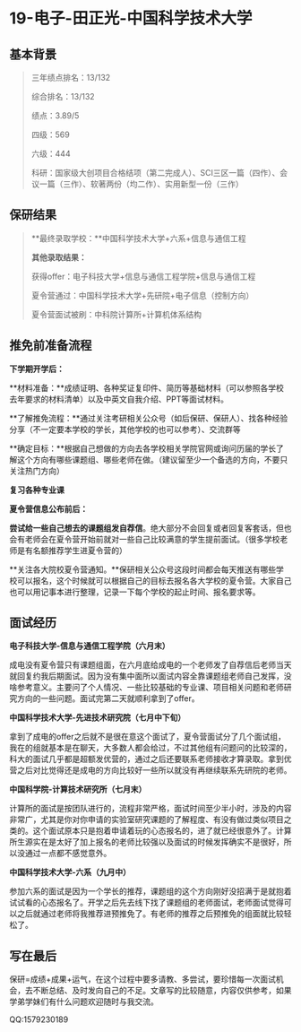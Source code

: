 # 19-电子-田正光-中国科学技术大学

## 基本背景

> 三年绩点排名：13/132
>
> 综合排名：13/132
>
> 绩点：3.89/5
>
> 四级：569
>
> 六级：444
>
> 科研：国家级大创项目合格结项（第二完成人）、SCI三区一篇（四作）、会议一篇（三作）、软著两份（均二作）、实用新型一份（三作）

## 保研结果

> **最终录取学校：**中国科学技术大学+六系+信息与通信工程
>
> **其他录取结果：**
>
> 获得offer：电子科技大学+信息与通信工程学院+信息与通信工程
>
> 夏令营通过：中国科学技术大学+先研院+电子信息（控制方向）
>
> 夏令营面试被刷：中科院计算所+计算机体系结构



## 推免前准备流程

**下学期开学后：**

**材料准备：**成绩证明、各种奖证复印件、简历等基础材料（可以参照各学校去年要求的材料清单）以及中英文自我介绍、PPT等面试材料。

**了解推免流程：**通过关注考研相关公众号（如后保研、保研人）、找各种经验分享（不一定要本学校的学长，其他学校的也可以参考）、交流群等

**确定目标：**根据自己想做的方向去各学校相关学院官网或询问历届的学长了解这个方向有哪些课题组、哪些老师在做。（建议留至少一个备选的方向，不要只关注热门方向）

**复习各种专业课**



**夏令营信息公布前后：**

**尝试给一些自己想去的课题组发自荐信**。绝大部分不会回复或者回复客套话，但也会有老师会在夏令营开始前就对一些自己比较满意的学生提前面试。（很多学校老师是有名额推荐学生进夏令营的）

**关注各大院校夏令营通知。**保研相关公众号这段时间都会每天推送有哪些学校可以报名，这个时候就可以根据自己的目标去报名各大学校的夏令营。大家自己也可以用记事本进行整理，记录一下每个学校的起止时间、报名要求等。



## 面试经历

**电子科技大学-信息与通信工程学院（六月末）**

成电没有夏令营只有课题组面，在六月底给成电的一个老师发了自荐信后老师当天就回复约我后期面试。因为没有集中面所以面试内容全靠课题组老师自己发挥，没啥参考意义。主要问了个人情况、一些比较基础的专业课、项目相关问题和老师研究方向的一些问题。面试完第二天就顺利拿到了offer。

**中国科学技术大学-先进技术研究院（七月中下旬）**

拿到了成电的offer之后就不是很在意这个面试了，夏令营面试分了几个面试组，我在的组就基本是在聊天，大多数人都会给过，不过其他组有问题问的比较深的，科大的面试几乎都是超额发优营的，通过之后还要联系老师接收才算录取。拿到优营之后对比觉得还是成电的方向比较好一些所以就没有再继续联系先研院的老师。

**中国科学院-计算技术研究所（七月末）**

计算所的面试是按团队进行的，流程非常严格，面试时间至少半小时，涉及的内容非常广，尤其是你对你申请的实验室研究课题的了解程度、有没有做过类似项目之类的。这个面试原本只是抱着申请着玩的心态报名的，进了就已经很意外了。计算所生源实在是太好了加上报名的老师比较强以及面试的时候发挥确实不是很好，所以没通过一点都不感觉意外。

**中国科学技术大学-六系（九月中）**

参加六系的面试是因为一个学长的推荐，课题组的这个方向刚好没招满于是就抱着试试看的心态报名了。开学之后先去线下找了课题组的老师面试，老师面试觉得可以之后就通过老师将我推荐进预推免了。有老师的推荐之后预推免的组面就比较轻松了。



## 写在最后

保研=成绩+成果+运气，在这个过程中要多请教、多尝试，要珍惜每一次面试机会，去不断总结、及时发向自己的不足。文章写的比较随意，内容仅供参考，如果学弟学妹们有什么问题欢迎随时与我交流。

QQ:1579230189